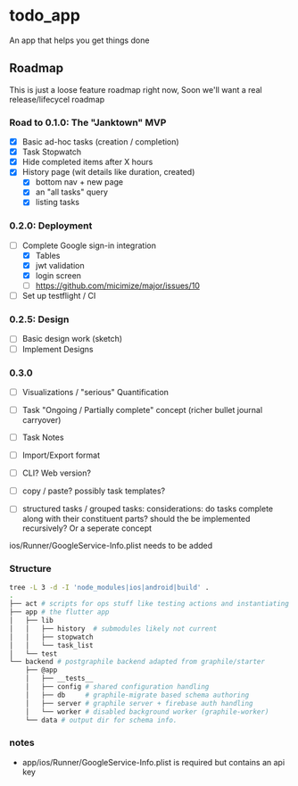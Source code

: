 # todo_app

An app that helps you get things done

## Roadmap

This is just a loose feature roadmap right now,
Soon we'll want a real release/lifecycel roadmap

### Road to 0.1.0: The "Janktown" MVP
- [X] Basic ad-hoc tasks (creation / completion)
- [X] Task Stopwatch
- [X] Hide completed items after X hours 
- [X] History page (wit details like duration, created)
    - [X] bottom nav + new page
    - [X] an "all tasks" query 
    - [X] listing tasks

### 0.2.0: Deployment
- [ ] Complete Google sign-in integration
  - [X] Tables
  - [X] jwt validation
  - [X] login screen
  - [ ] https://github.com/micimize/major/issues/10
- [ ] Set up testflight / CI

### 0.2.5: Design
- [ ] Basic design work (sketch)
- [ ] Implement Designs

### 0.3.0
- [ ] Visualizations / "serious" Quantification
- [ ] Task "Ongoing / Partially complete" concept
      (richer bullet journal carryover) 
- [ ] Task Notes
- [ ] Import/Export format
- [ ] CLI? Web version?
- [ ] copy / paste? possibly task templates? 
- [ ] structured tasks / grouped tasks:
      considerations: do tasks complete along with their constituent parts?
      should the be implemented recursively? Or a seperate concept



ios/Runner/GoogleService-Info.plist needs to be added

### Structure

```bash
tree -L 3 -d -I 'node_modules|ios|android|build' .
.
├── act # scripts for ops stuff like testing actions and instantiating the db
├── app # the flutter app
│   ├── lib
│   │   ├── history  # submodules likely not current
│   │   ├── stopwatch
│   │   └── task_list
│   └── test
└── backend # postgraphile backend adapted from graphile/starter
    ├── @app
    │   ├── __tests__
    │   ├── config # shared configuration handling
    │   ├── db     # graphile-migrate based schema authoring
    │   ├── server # graphile server + firebase auth handling
    │   └── worker # disabled background worker (graphile-worker)
    └── data # output dir for schema info.
```


### notes
* app/ios/Runner/GoogleService-Info.plist is required but contains an api key


